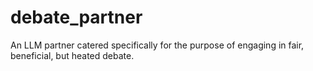 # debate_partner
An LLM partner catered specifically for the purpose of engaging in fair, beneficial, but heated debate.
